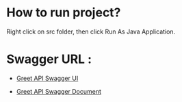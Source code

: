 
# How to run project?
Right click on src folder, then click Run As Java Application.



# Swagger URL :
* [Greet API Swagger UI](http://localhost:9030/swagger-ui/index.html)

* [Greet API Swagger Document](http://localhost:9030/v3/api-docs)




